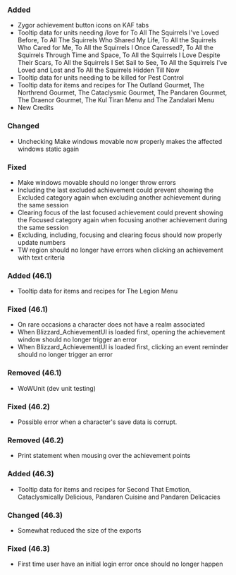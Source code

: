 <p><h3>Added</h3></p>
<ul>
<li>Zygor achievement button icons on KAF tabs</li>
<li>Tooltip data for units needing /love for To All The Squirrels I've Loved Before, To All The Squirrels Who Shared My Life, To All the Squirrels Who Cared for Me, To All the Squirrels I Once Caressed?, To All the Squirrels Through Time and Space, To All the Squirrels I Love Despite Their Scars, To All the Squirrels I Set Sail to See, To All the Squirrels I've Loved and Lost and To All the Squirrels Hidden Till Now</li>
<li>Tooltip data for units needing to be killed for Pest Control</li>
<li>Tooltip data for items and recipes for The Outland Gourmet, The Northrend Gourmet, The Cataclysmic Gourmet, The Pandaren Gourmet, The Draenor Gourmet, The Kul Tiran Menu and The Zandalari Menu</li>
<li>New Credits</li>
</ul>
<p><h3>Changed</h3></p>
<ul>
<li>Unchecking Make windows movable now properly makes the affected windows static again</li>
</ul>
<p><h3>Fixed</h3></p>
<ul>
<li>Make windows movable should no longer throw errors</li>
<li>Including the last excluded achievement could prevent showing the Excluded category again when excluding another achievement during the same session</li>
<li>Clearing focus of the last focused achievement could prevent showing the Focused category again when focusing another achievement during the same session</li>
<li>Excluding, including, focusing and clearing focus should now properly update numbers</li>
<li>TW region should no longer have errors when clicking an achievement with text criteria</li>
</ul>
<p><h3>Added (46.1)</h3></p>
<ul>
<li>Tooltip data for items and recipes for The Legion Menu</li>
</ul>
<p><h3>Fixed (46.1)</h3></p>
<ul>
<li>On rare occasions a character does not have a realm associated</li>
<li>When Blizzard_AchievementUI is loaded first, opening the achievement window should no longer trigger an error</li>
<li>When Blizzard_AchievementUI is loaded first, clicking an event reminder should no longer trigger an error</li>
</ul>
<p><h3>Removed (46.1)</h3></p>
<ul>
<li>WoWUnit (dev unit testing)</li>
</ul>
<p><h3>Fixed (46.2)</h3></p>
<ul>
<li>Possible error when a character's save data is corrupt.</li>
</ul>
<p><h3>Removed (46.2)</h3></p>
<ul>
<li>Print statement when mousing over the achievement points</li>
</ul>
<p><h3>Added (46.3)</h3></p>
<ul>
<li>Tooltip data for items and recipes for Second That Emotion, Cataclysmically Delicious, Pandaren Cuisine and Pandaren Delicacies</li>
</ul>
<p><h3>Changed (46.3)</h3></p>
<ul>
<li>Somewhat reduced the size of the exports</li>
</ul>
<p><h3>Fixed (46.3)</h3></p>
<ul>
<li>First time user have an initial login error once should no longer happen</li>
</ul>
